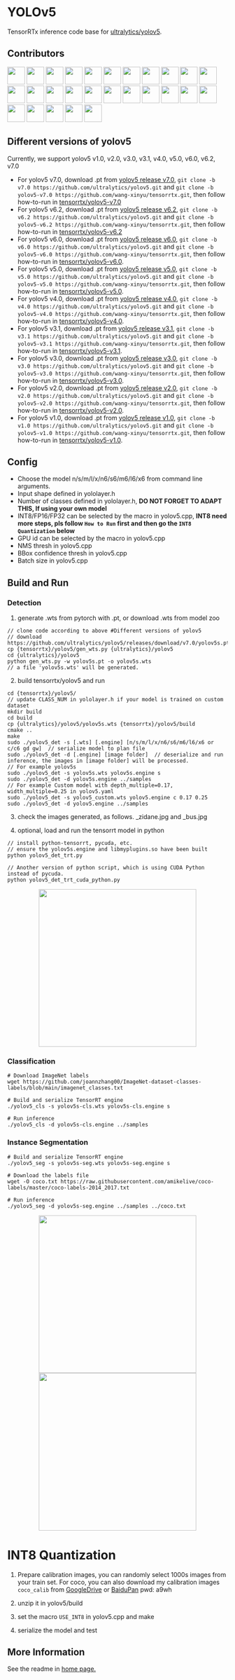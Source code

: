 # YOLOv5

TensorRTx inference code base for [ultralytics/yolov5](https://github.com/ultralytics/yolov5).

## Contributors

<a href="https://github.com/wang-xinyu"><img src="https://avatars.githubusercontent.com/u/15235574?s=48&v=4" width="40px;" alt=""/></a>
<a href="https://github.com/BaofengZan"><img src="https://avatars.githubusercontent.com/u/20653176?s=48&v=4" width="40px;" alt=""/></a>
<a href="https://github.com/upczww"><img src="https://avatars.githubusercontent.com/u/16224249?s=48&v=4" width="40px;" alt=""/></a>
<a href="https://github.com/cesarandreslopez"><img src="https://avatars.githubusercontent.com/u/14029177?s=48&v=4" width="40px;" alt=""/></a>
<a href="https://github.com/makaveli10"><img src="https://avatars.githubusercontent.com/u/39617050?s=48&v=4" width="40px;" alt=""/></a>
<a href="https://github.com/priteshgohil"><img src="https://avatars.githubusercontent.com/u/43172056?s=48&v=4" width="40px;" alt=""/></a>
<a href="https://github.com/rymzt"><img src="https://avatars.githubusercontent.com/u/3270954?s=48&v=4" width="40px;" alt=""/></a>
<a href="https://github.com/AsakusaRinne"><img src="https://avatars.githubusercontent.com/u/47343601?s=48&v=4" width="40px;" alt=""/></a>
<a href="https://github.com/freedenS"><img src="https://avatars.githubusercontent.com/u/26213470?s=48&v=4" width="40px;" alt=""/></a>
<a href="https://github.com/smarttowel"><img src="https://avatars.githubusercontent.com/u/1128528?s=48&v=4" width="40px;" alt=""/></a>
<a href="https://github.com/wwqgtxx"><img src="https://avatars.githubusercontent.com/u/582584?s=48&v=4" width="40px;" alt=""/></a>
<a href="https://github.com/adujardin"><img src="https://avatars.githubusercontent.com/u/12609780?s=48&v=4" width="40px;" alt=""/></a>
<a href="https://github.com/jow905"><img src="https://avatars.githubusercontent.com/u/19189198?s=48&v=4" width="40px;" alt=""/></a>
<a href="https://github.com/CristiFati"><img src="https://avatars.githubusercontent.com/u/29705787?s=48&v=4" width="40px;" alt=""/></a>
<a href="https://github.com/HaiyangPeng"><img src="https://avatars.githubusercontent.com/u/46739135?s=48&v=4" width="40px;" alt=""/></a>
<a href="https://github.com/Armassarion"><img src="https://avatars.githubusercontent.com/u/33727511?s=48&v=4" width="40px;" alt=""/></a>
<a href="https://github.com/xupengao"><img src="https://avatars.githubusercontent.com/u/51817015?s=48&v=4" width="40px;" alt=""/></a>
<a href="https://github.com/liuqi123123"><img src="https://avatars.githubusercontent.com/u/46275888?s=48&v=4" width="40px;" alt=""/></a>
<a href="https://github.com/ASONG0506"><img src="https://avatars.githubusercontent.com/u/26050577?s=48&v=4" width="40px;" alt=""/></a>
<a href="https://github.com/bobo0810"><img src="https://avatars.githubusercontent.com/u/26057879?s=48&v=4" width="40px;" alt=""/></a>
<a href="https://github.com/Silmeria112"><img src="https://avatars.githubusercontent.com/u/16464837?s=48&v=4" width="40px;" alt=""/></a>
<a href="https://github.com/LW-SCU"><img src="https://avatars.githubusercontent.com/u/28128257?s=48&v=4" width="40px;" alt=""/></a>
<a href="https://github.com/AdanWang"><img src="https://avatars.githubusercontent.com/u/32757980?s=48&v=4" width="40px;" alt=""/></a>
<a href="https://github.com/triple-Mu"><img src="https://avatars.githubusercontent.com/u/92794867?s=48&v=4" width="40px;" alt=""/></a>
<a href="https://github.com/xiang-wuu"><img src="https://avatars.githubusercontent.com/u/107029401?s=48&v=4" width="40px;" alt=""/></a>
<a href="https://github.com/uyolo1314"><img src="https://avatars.githubusercontent.com/u/101853326?s=48&v=4" width="40px;" alt=""/></a>
<a href="https://github.com/Rex-LK"><img src="https://avatars.githubusercontent.com/u/74702576?s=96&v=4" width="40px;" alt=""/></a>

## Different versions of yolov5

Currently, we support yolov5 v1.0, v2.0, v3.0, v3.1, v4.0, v5.0, v6.0, v6.2, v7.0

- For yolov5 v7.0, download .pt from [yolov5 release v7.0](https://github.com/ultralytics/yolov5/releases/tag/v7.0), `git clone -b v7.0 https://github.com/ultralytics/yolov5.git` and `git clone -b yolov5-v7.0 https://github.com/wang-xinyu/tensorrtx.git`, then follow how-to-run in [tensorrtx/yolov5-v7.0](https://github.com/wang-xinyu/tensorrtx/tree/yolov5-v7.0/yolov5)
- For yolov5 v6.2, download .pt from [yolov5 release v6.2](https://github.com/ultralytics/yolov5/releases/tag/v6.2), `git clone -b v6.2 https://github.com/ultralytics/yolov5.git` and `git clone -b yolov5-v6.2 https://github.com/wang-xinyu/tensorrtx.git`, then follow how-to-run in [tensorrtx/yolov5-v6.2](https://github.com/wang-xinyu/tensorrtx/tree/yolov5-v6.2/yolov5)
- For yolov5 v6.0, download .pt from [yolov5 release v6.0](https://github.com/ultralytics/yolov5/releases/tag/v6.0), `git clone -b v6.0 https://github.com/ultralytics/yolov5.git` and `git clone -b yolov5-v6.0 https://github.com/wang-xinyu/tensorrtx.git`, then follow how-to-run in [tensorrtx/yolov5-v6.0](https://github.com/wang-xinyu/tensorrtx/tree/yolov5-v6.0/yolov5).
- For yolov5 v5.0, download .pt from [yolov5 release v5.0](https://github.com/ultralytics/yolov5/releases/tag/v5.0), `git clone -b v5.0 https://github.com/ultralytics/yolov5.git` and `git clone -b yolov5-v5.0 https://github.com/wang-xinyu/tensorrtx.git`, then follow how-to-run in [tensorrtx/yolov5-v5.0](https://github.com/wang-xinyu/tensorrtx/tree/yolov5-v5.0/yolov5).
- For yolov5 v4.0, download .pt from [yolov5 release v4.0](https://github.com/ultralytics/yolov5/releases/tag/v4.0), `git clone -b v4.0 https://github.com/ultralytics/yolov5.git` and `git clone -b yolov5-v4.0 https://github.com/wang-xinyu/tensorrtx.git`, then follow how-to-run in [tensorrtx/yolov5-v4.0](https://github.com/wang-xinyu/tensorrtx/tree/yolov5-v4.0/yolov5).
- For yolov5 v3.1, download .pt from [yolov5 release v3.1](https://github.com/ultralytics/yolov5/releases/tag/v3.1), `git clone -b v3.1 https://github.com/ultralytics/yolov5.git` and `git clone -b yolov5-v3.1 https://github.com/wang-xinyu/tensorrtx.git`, then follow how-to-run in [tensorrtx/yolov5-v3.1](https://github.com/wang-xinyu/tensorrtx/tree/yolov5-v3.1/yolov5).
- For yolov5 v3.0, download .pt from [yolov5 release v3.0](https://github.com/ultralytics/yolov5/releases/tag/v3.0), `git clone -b v3.0 https://github.com/ultralytics/yolov5.git` and `git clone -b yolov5-v3.0 https://github.com/wang-xinyu/tensorrtx.git`, then follow how-to-run in [tensorrtx/yolov5-v3.0](https://github.com/wang-xinyu/tensorrtx/tree/yolov5-v3.0/yolov5).
- For yolov5 v2.0, download .pt from [yolov5 release v2.0](https://github.com/ultralytics/yolov5/releases/tag/v2.0), `git clone -b v2.0 https://github.com/ultralytics/yolov5.git` and `git clone -b yolov5-v2.0 https://github.com/wang-xinyu/tensorrtx.git`, then follow how-to-run in [tensorrtx/yolov5-v2.0](https://github.com/wang-xinyu/tensorrtx/tree/yolov5-v2.0/yolov5).
- For yolov5 v1.0, download .pt from [yolov5 release v1.0](https://github.com/ultralytics/yolov5/releases/tag/v1.0), `git clone -b v1.0 https://github.com/ultralytics/yolov5.git` and `git clone -b yolov5-v1.0 https://github.com/wang-xinyu/tensorrtx.git`, then follow how-to-run in [tensorrtx/yolov5-v1.0](https://github.com/wang-xinyu/tensorrtx/tree/yolov5-v1.0/yolov5).

## Config

- Choose the model n/s/m/l/x/n6/s6/m6/l6/x6 from command line arguments.
- Input shape defined in yololayer.h
- Number of classes defined in yololayer.h, **DO NOT FORGET TO ADAPT THIS, If using your own model**
- INT8/FP16/FP32 can be selected by the macro in yolov5.cpp, **INT8 need more steps, pls follow `How to Run` first and then go the `INT8 Quantization` below**
- GPU id can be selected by the macro in yolov5.cpp
- NMS thresh in yolov5.cpp
- BBox confidence thresh in yolov5.cpp
- Batch size in yolov5.cpp

## Build and Run

### Detection

1. generate .wts from pytorch with .pt, or download .wts from model zoo

```
// clone code according to above #Different versions of yolov5
// download https://github.com/ultralytics/yolov5/releases/download/v7.0/yolov5s.pt
cp {tensorrtx}/yolov5/gen_wts.py {ultralytics}/yolov5
cd {ultralytics}/yolov5
python gen_wts.py -w yolov5s.pt -o yolov5s.wts
// a file 'yolov5s.wts' will be generated.
```

2. build tensorrtx/yolov5 and run

```
cd {tensorrtx}/yolov5/
// update CLASS_NUM in yololayer.h if your model is trained on custom dataset
mkdir build
cd build
cp {ultralytics}/yolov5/yolov5s.wts {tensorrtx}/yolov5/build
cmake ..
make
sudo ./yolov5_det -s [.wts] [.engine] [n/s/m/l/x/n6/s6/m6/l6/x6 or c/c6 gd gw]  // serialize model to plan file
sudo ./yolov5_det -d [.engine] [image folder]  // deserialize and run inference, the images in [image folder] will be processed.
// For example yolov5s
sudo ./yolov5_det -s yolov5s.wts yolov5s.engine s
sudo ./yolov5_det -d yolov5s.engine ../samples
// For example Custom model with depth_multiple=0.17, width_multiple=0.25 in yolov5.yaml
sudo ./yolov5_det -s yolov5_custom.wts yolov5.engine c 0.17 0.25
sudo ./yolov5_det -d yolov5.engine ../samples
```

3. check the images generated, as follows. _zidane.jpg and _bus.jpg

4. optional, load and run the tensorrt model in python

```
// install python-tensorrt, pycuda, etc.
// ensure the yolov5s.engine and libmyplugins.so have been built
python yolov5_det_trt.py

// Another version of python script, which is using CUDA Python instead of pycuda.
python yolov5_det_trt_cuda_python.py
```

<p align="center">
<img src="https://user-images.githubusercontent.com/15235574/78247927-4d9fac00-751e-11ea-8b1b-704a0aeb3fcf.jpg" height="360px;">
</p>

### Classification

```
# Download ImageNet labels
wget https://github.com/joannzhang00/ImageNet-dataset-classes-labels/blob/main/imagenet_classes.txt

# Build and serialize TensorRT engine
./yolov5_cls -s yolov5s-cls.wts yolov5s-cls.engine s

# Run inference
./yolov5_cls -d yolov5s-cls.engine ../samples
```

### Instance Segmentation

```
# Build and serialize TensorRT engine
./yolov5_seg -s yolov5s-seg.wts yolov5s-seg.engine s

# Download the labels file
wget -O coco.txt https://raw.githubusercontent.com/amikelive/coco-labels/master/coco-labels-2014_2017.txt

# Run inference
./yolov5_seg -d yolov5s-seg.engine ../samples ../coco.txt
```

<p align="center">
<img src="https://user-images.githubusercontent.com/10251537/211291625-1b912483-b6a6-4e92-80c1-434d165b6776.jpg" height="360px;">
<img src="https://user-images.githubusercontent.com/10251537/211291839-a4c4f9ae-8f9e-4fa3-9d77-d386e85f0341.jpg" height="360px;">
</p>

# INT8 Quantization

1. Prepare calibration images, you can randomly select 1000s images from your train set. For coco, you can also download my calibration images `coco_calib` from [GoogleDrive](https://drive.google.com/drive/folders/1s7jE9DtOngZMzJC1uL307J2MiaGwdRSI?usp=sharing) or [BaiduPan](https://pan.baidu.com/s/1GOm_-JobpyLMAqZWCDUhKg) pwd: a9wh

2. unzip it in yolov5/build

3. set the macro `USE_INT8` in yolov5.cpp and make

4. serialize the model and test


## More Information

See the readme in [home page.](https://github.com/wang-xinyu/tensorrtx)


